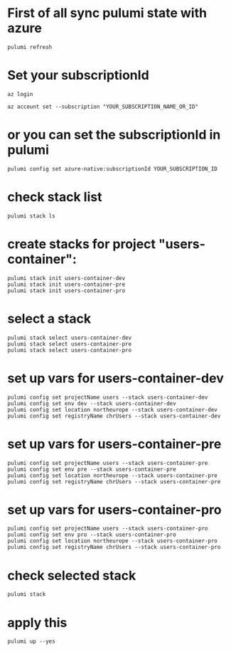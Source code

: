 ﻿# First of all sync pulumi state with azure
```
pulumi refresh
```


# Set your subscriptionId
```
az login

az account set --subscription "YOUR_SUBSCRIPTION_NAME_OR_ID"
```

# or you can set the subscriptionId in pulumi
```
pulumi config set azure-native:subscriptionId YOUR_SUBSCRIPTION_ID
```

# check stack list
```
pulumi stack ls
```

# create stacks for project "users-container":
```
pulumi stack init users-container-dev
pulumi stack init users-container-pre
pulumi stack init users-container-pro
```

# select a stack
```
pulumi stack select users-container-dev
pulumi stack select users-container-pre
pulumi stack select users-container-pro
```

# set up vars for users-container-dev
```
pulumi config set projectName users --stack users-container-dev
pulumi config set env dev --stack users-container-dev
pulumi config set location northeurope --stack users-container-dev
pulumi config set registryName chrUsers --stack users-container-dev
```

# set up vars for users-container-pre
```
pulumi config set projectName users --stack users-container-pre
pulumi config set env pre --stack users-container-pre
pulumi config set location northeurope --stack users-container-pre
pulumi config set registryName chrUsers --stack users-container-pre
```

# set up vars for users-container-pro
```
pulumi config set projectName users --stack users-container-pro
pulumi config set env pro --stack users-container-pro
pulumi config set location northeurope --stack users-container-pro
pulumi config set registryName chrUsers --stack users-container-pro
```

# check selected stack
```
pulumi stack
```

# apply this
```
pulumi up --yes
```